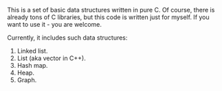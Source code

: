 This is a set of basic data structures written in pure C.
Of course, there is already tons of C libraries, but this
code is written just for myself. If you want to use it -
you are welcome.

Currently, it includes such data structures:
1. Linked list.
2. List (aka vector in C++).
3. Hash map.
4. Heap.
5. Graph.
